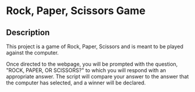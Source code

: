 # Rock, Paper, Scissors Game

## Description

This project is a game of Rock, Paper, Scissors and is meant to be played against the computer.

Once directed to the webpage, you will be prompted with the question, "ROCK, PAPER, OR SCISSORS?" to which you will respond with an appropriate answer. The script will compare your answer to the answer that the computer has selected, and a winner will be declared.